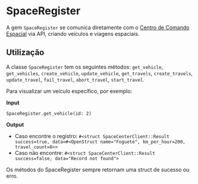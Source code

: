 # SpaceRegister

A gem `SpaceRegister` se comunica diretamente com o [Centro de Comando Espacial](https://github.com/carolinakarklis/new_space_center) via API, criando veículos e viagens espaciais.


## Utilização

A classe `SpaceRegister` tem os seguintes métodos: `get_vehicle`, `get_vehicles`, `create_vehicle`, `update_vehicle`, `get_travels`, `create_travels`, `update_travel`, `fail_travel`, `abort_travel`, `start_travel`. 

Para visualizar um veículo específico, por exemplo:

**Input**

`SpaceRegister.get_vehicle(id: 2)`

**Output**
* Caso encontre o registro:
   ```#<struct SpaceCenterClient::Result success=true, data=#<OpenStruct name="Foguete", km_per_hour=200, travel_count=0>>```
* Caso não encontre: `#<struct SpaceCenterClient::Result success=false, data="Record not found">`

Os métodos do SpaceRegister sempre retornam uma struct de sucesso ou erro.

